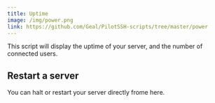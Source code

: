 ```yaml
---
title: Uptime 
image: /img/power.png
link: https://github.com/Geal/PilotSSH-scripts/tree/master/power
---
```


This script will display the uptime of your server, and the number of connected users.

## Restart a server

You can halt or restart your server directly frome here.

